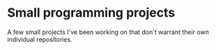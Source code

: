 Small programming projects
======

A few small projects I've been working on that don't warrant their own individual repositories.

